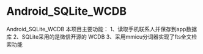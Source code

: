 # Android_SQLite_WCDB
Android_SQLite_WCDB
本项目主要功能：
1、读取手机联系人并保存到app数据库
2、SQLite采用的是微信开源的 WCDB
3、采用mmicu分词器实现了fts全文检索功能